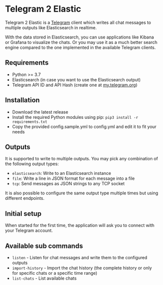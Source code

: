 # Telegram 2 Elastic

Telegram 2 Elastic is a [Telegram](https://telegram.org) client which writes all chat messages to multiple outputs like Elasticsearch in realtime.

With the data stored in Elasticsearch, you can use applications like Kibana or Grafana to visualize the chats. Or you may use it as a much better search engine compared to the one implemented in the available Telegram clients.

## Requirements

* Python >= 3.7
* Elasticsearch (in case you want to use the Elasticsearch output)
* Telegram API ID and API Hash (create one at [my.telegram.org](https://my.telegram.org))

## Installation

* Download the latest release
* Install the required Python modules using pip: `pip3 install -r requirements.txt`
* Copy the provided config.sample.yml to config.yml and edit it to fit your needs

## Outputs

It is supported to write to multiple outputs. You may pick any combination of the following output types:

* `elasticsearch`: Write to an Elasticsearch instance
* `file`: Write a line in JSON format for each message into a file
* `tcp`: Send messages as JSON strings to any TCP socket

It is also possible to configure the same output type multiple times but using different endpoints.

## Initial setup

When started for the first time, the application will ask you to connect with your Telegram account.

## Available sub commands

* `listen` - Listen for chat messages and write them to the configured outputs
* `import-history` - Import the chat history (the complete history or only for specific chats or a specific time range)
* `list-chats` - List available chats